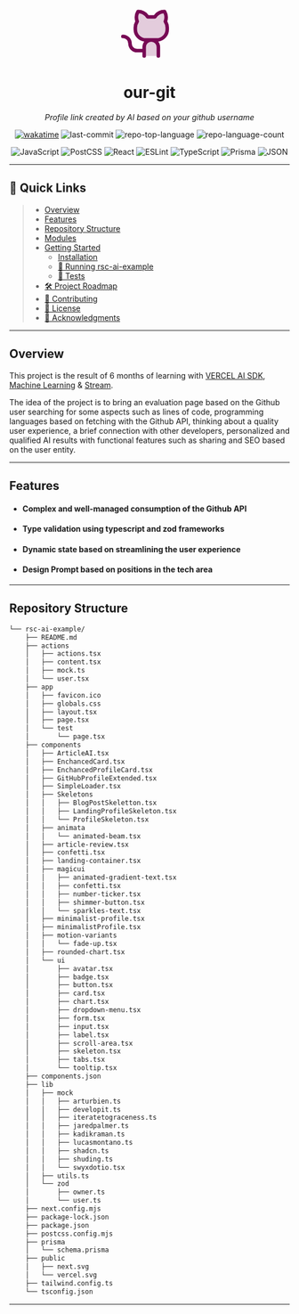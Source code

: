 <p align="center">
<svg xmlns="http://www.w3.org/2000/svg" width="102" height="102" viewBox="0 0 256 256"><g fill="#770954"><path d="M208 104v8a48 48 0 0 1-48 48h-24a32 32 0 0 1 32 32v40h-64v-40a32 32 0 0 1 32-32h-24a48 48 0 0 1-48-48v-8a49.3 49.3 0 0 1 8.51-27.3A51.92 51.92 0 0 1 76 32a52 52 0 0 1 43.83 24h32.34A52 52 0 0 1 196 32a51.92 51.92 0 0 1 3.49 44.7A49.3 49.3 0 0 1 208 104" opacity=".2"/><path d="M208.3 75.68A59.74 59.74 0 0 0 202.93 28a8 8 0 0 0-6.93-4a59.75 59.75 0 0 0-48 24h-24a59.75 59.75 0 0 0-48-24a8 8 0 0 0-6.93 4a59.78 59.78 0 0 0-5.38 47.68A58.14 58.14 0 0 0 56 104v8a56.06 56.06 0 0 0 48.44 55.47A39.8 39.8 0 0 0 96 192v8H72a24 24 0 0 1-24-24a40 40 0 0 0-40-40a8 8 0 0 0 0 16a24 24 0 0 1 24 24a40 40 0 0 0 40 40h24v16a8 8 0 0 0 16 0v-40a24 24 0 0 1 48 0v40a8 8 0 0 0 16 0v-40a39.8 39.8 0 0 0-8.44-24.53A56.06 56.06 0 0 0 216 112v-8a58 58 0 0 0-7.7-28.32M200 112a40 40 0 0 1-40 40h-48a40 40 0 0 1-40-40v-8a41.74 41.74 0 0 1 6.9-22.48a8 8 0 0 0 1.1-7.69a43.8 43.8 0 0 1 .79-33.58a43.88 43.88 0 0 1 32.32 20.06a8 8 0 0 0 6.71 3.69h32.35a8 8 0 0 0 6.74-3.69a43.87 43.87 0 0 1 32.32-20.06a43.8 43.8 0 0 1 .77 33.58a8.09 8.09 0 0 0 1 7.65a41.76 41.76 0 0 1 7 22.52Z"/></g></svg>
</p>
<p align="center">
    <h1 align="center">our-git</h1>
</p>
<p align="center">
    <em><i>Profile link created by AI based on your github username</i></em>
</p>
<p align="center">
	<a href="https://wakatime.com/badge/github/97revenge/our-git"><img src="https://wakatime.com/badge/github/97revenge/our-git.svg" alt="wakatime"></a>
	<img src="https://img.shields.io/github/last-commit/97revenge/rsc-ai-example?style=flat&logo=git&logoColor=white&color=0080ff" alt="last-commit">
	<img src="https://img.shields.io/github/languages/top/97revenge/rsc-ai-example?style=flat&color=0080ff" alt="repo-top-language">
	<img src="https://img.shields.io/github/languages/count/97revenge/rsc-ai-example?style=flat&color=0080ff" alt="repo-language-count">
<p>
<p align="center">
		<em></em>
</p>
<p align="center">
	<img src="https://img.shields.io/badge/JavaScript-F7DF1E.svg?style=flat&logo=JavaScript&logoColor=black" alt="JavaScript">
	<img src="https://img.shields.io/badge/PostCSS-DD3A0A.svg?style=flat&logo=PostCSS&logoColor=white" alt="PostCSS">
	<img src="https://img.shields.io/badge/React-61DAFB.svg?style=flat&logo=React&logoColor=black" alt="React">
	<img src="https://img.shields.io/badge/ESLint-4B32C3.svg?style=flat&logo=ESLint&logoColor=white" alt="ESLint">
	<img src="https://img.shields.io/badge/TypeScript-3178C6.svg?style=flat&logo=TypeScript&logoColor=white" alt="TypeScript">
	<img src="https://img.shields.io/badge/Prisma-2D3748.svg?style=flat&logo=Prisma&logoColor=white" alt="Prisma">
	<img src="https://img.shields.io/badge/JSON-000000.svg?style=flat&logo=JSON&logoColor=white" alt="JSON">
</p>
<hr>

## 🔗 Quick Links

> - [Overview](#-overview)
> - [ Features](#-features)
> - [Repository Structure](#-repository-structure)
> - [Modules](#-modules)
> - [Getting Started](#-getting-started)
>   - [Installation](#️-installation)
>   - [🤖 Running rsc-ai-example](#-running-rsc-ai-example)
>   - [🧪 Tests](#-tests)
> - [🛠 Project Roadmap](#-project-roadmap)
> - [🤝 Contributing](#-contributing)
> - [📄 License](#-license)
> - [👏 Acknowledgments](#-acknowledgments)

---

## Overview

This project is the result of 6 months of learning with [VERCEL AI SDK](https://sdk.vercel.ai/docs/ai-sdk-rsc), [Machine Learning](https://pt.wikipedia.org/wiki/Aprendizado_de_m%C3%A1quina) & [Stream](https://nodejs.org/api/stream.html#stream).

The idea of ​​the project is to bring an evaluation page based on the Github user searching for some aspects such as lines of code, programming languages ​​based on fetching with the Github API, thinking about a quality user experience, a brief connection with other developers, personalized and qualified AI results with functional features such as sharing and SEO based on the user entity.

---

## Features

- #### Complex and well-managed consumption of the Github API

- #### Type validation using typescript and zod frameworks

- #### Dynamic state based on streamlining the user experience

- #### Design Prompt based on positions in the tech area

---

## Repository Structure

```sh
└── rsc-ai-example/
    ├── README.md
    ├── actions
    │   ├── actions.tsx
    │   ├── content.tsx
    │   ├── mock.ts
    │   └── user.tsx
    ├── app
    │   ├── favicon.ico
    │   ├── globals.css
    │   ├── layout.tsx
    │   ├── page.tsx
    │   └── test
    │       └── page.tsx
    ├── components
    │   ├── ArticleAI.tsx
    │   ├── EnchancedCard.tsx
    │   ├── EnchancedProfileCard.tsx
    │   ├── GitHubProfileExtended.tsx
    │   ├── SimpleLoader.tsx
    │   ├── Skeletons
    │   │   ├── BlogPostSkeletton.tsx
    │   │   ├── LandingProfileSkeleton.tsx
    │   │   └── ProfileSkeleton.tsx
    │   ├── animata
    │   │   └── animated-beam.tsx
    │   ├── article-review.tsx
    │   ├── confetti.tsx
    │   ├── landing-container.tsx
    │   ├── magicui
    │   │   ├── animated-gradient-text.tsx
    │   │   ├── confetti.tsx
    │   │   ├── number-ticker.tsx
    │   │   ├── shimmer-button.tsx
    │   │   └── sparkles-text.tsx
    │   ├── minimalist-profile.tsx
    │   ├── minimalistProfile.tsx
    │   ├── motion-variants
    │   │   └── fade-up.tsx
    │   ├── rounded-chart.tsx
    │   └── ui
    │       ├── avatar.tsx
    │       ├── badge.tsx
    │       ├── button.tsx
    │       ├── card.tsx
    │       ├── chart.tsx
    │       ├── dropdown-menu.tsx
    │       ├── form.tsx
    │       ├── input.tsx
    │       ├── label.tsx
    │       ├── scroll-area.tsx
    │       ├── skeleton.tsx
    │       ├── tabs.tsx
    │       └── tooltip.tsx
    ├── components.json
    ├── lib
    │   ├── mock
    │   │   ├── arturbien.ts
    │   │   ├── developit.ts
    │   │   ├── iteratetograceness.ts
    │   │   ├── jaredpalmer.ts
    │   │   ├── kadikraman.ts
    │   │   ├── lucasmontano.ts
    │   │   ├── shadcn.ts
    │   │   ├── shuding.ts
    │   │   └── swyxdotio.tsx
    │   ├── utils.ts
    │   └── zod
    │       ├── owner.ts
    │       └── user.ts
    ├── next.config.mjs
    ├── package-lock.json
    ├── package.json
    ├── postcss.config.mjs
    ├── prisma
    │   └── schema.prisma
    ├── public
    │   ├── next.svg
    │   └── vercel.svg
    ├── tailwind.config.ts
    └── tsconfig.json
```

---
